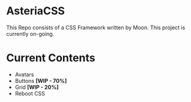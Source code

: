 # AsteriaCSS
This Repo consists of a CSS Framework written by Moon.
This project is currently on-going.

# Current Contents
- Avatars
- Buttons **[WIP - 70%]**
- Grid **[WIP - 20%]**
- Reboot CSS
